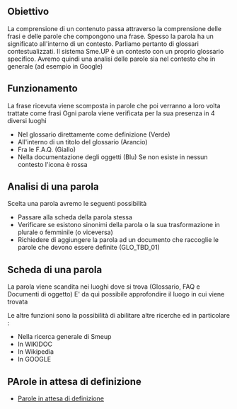 ## Obiettivo
La comprensione di un contenuto passa attraverso la comprensione delle frasi e delle parole che compongono una frase.
Spesso la parola ha un significato all'interno di un contesto. Parliamo pertanto di glossari contestualizzati.
Il sistema Sme.UP è un contesto con un proprio glossario specifico.
Avremo quindi una analisi delle parole sia nel contesto che in generale (ad esempio in Google)

## Funzionamento
La frase ricevuta viene scomposta in parole che poi verranno a loro volta trattate come frasi
Ogni parola viene verificata per la sua presenza in 4 diversi luoghi
- Nel glossario direttamente come definizione (Verde)
- All'interno di un titolo del glossario (Arancio)
- Fra le F.A.Q. (Giallo)
- Nella documentazione degli oggetti (Blu)
Se non esiste in nessun contesto l'icona è rossa

## Analisi di una parola
Scelta una parola avremo le seguenti possibilità
- Passare alla scheda della parola stessa
- Verificare se esistono sinonimi della parola o la sua trasformazione in plurale o femminile (o viceversa)
- Richiedere di aggiungere la parola ad un documento che raccoglie le parole che devono essere definite (GLO_TBD_01)

## Scheda di una parola
La parola viene scandita nei luoghi dove si trova (Glossario, FAQ e Documenti di oggetto)
E' da qui possibile approfondire il luogo in cui viene trovata

Le altre funzioni sono la possibilità di abilitare altre ricerche ed in particolare : 
- Nella ricerca generale di Smeup
- In WIKIDOC
- In Wikipedia
- In GOOGLE

## PArole in attesa di definizione
- [Parole in attesa di definizione](Sorgenti/MB/DOC_VOC/GLO_TBD_01)


